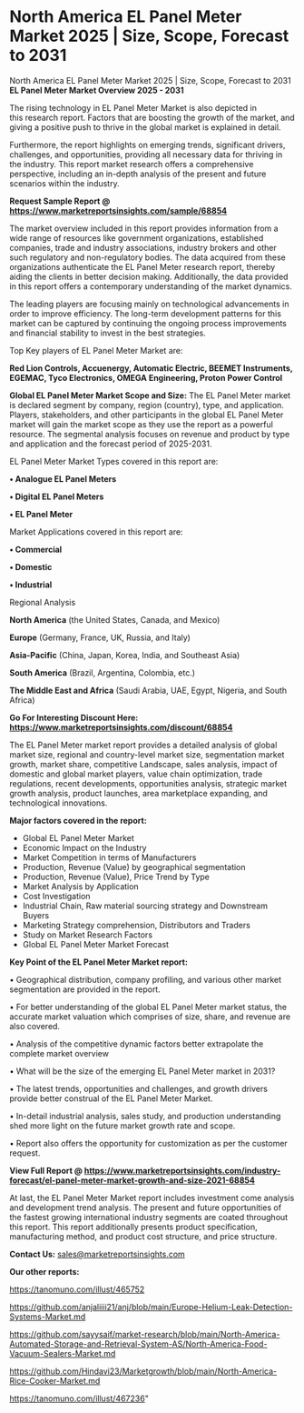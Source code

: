 # North America EL Panel Meter Market 2025 | Size, Scope, Forecast to 2031
North America EL Panel Meter Market 2025 | Size, Scope, Forecast to 2031
<Strong> EL Panel Meter Market Overview 2025 - 2031</strong>

The rising technology in EL Panel Meter Market is also depicted in this research report. Factors that are boosting the growth of the market, and giving a positive push to thrive in the global market is explained in detail.

Furthermore, the report highlights on emerging trends, significant drivers, challenges, and opportunities, providing all necessary data for thriving in the industry. This report market research offers a comprehensive perspective, including an in-depth analysis of the present and future scenarios within the industry.

<strong>Request Sample Report @ <a href=https://www.marketreportsinsights.com/sample/68854>https://www.marketreportsinsights.com/sample/68854</a></strong>

The market overview included in this report provides information from a wide range of resources like government organizations, established companies, trade and industry associations, industry brokers and other such regulatory and non-regulatory bodies. The data acquired from these organizations authenticate the EL Panel Meter research report, thereby aiding the clients in better decision making. Additionally, the data provided in this report offers a contemporary understanding of the market dynamics.

The leading players are focusing mainly on technological advancements in order to improve efficiency. The long-term development patterns for this market can be captured by continuing the ongoing process improvements and financial stability to invest in the best strategies.

Top Key players of EL Panel Meter Market are:

<strong>Red Lion Controls, Accuenergy, Automatic Electric, BEEMET Instruments, EGEMAC, Tyco Electronics, OMEGA Engineering, Proton Power Control</strong>

<strong><b>Global EL Panel Meter Market Scope and Size:</b></strong>
The EL Panel Meter market is declared segment by company, region (country), type, and application. Players, stakeholders, and other participants in the global EL Panel Meter market will gain the market scope as they use the report as a powerful resource. The segmental analysis focuses on revenue and product by type and application and the forecast period of 2025-2031.

EL Panel Meter Market Types covered in this report are:

<strong>• Analogue EL Panel Meters

• Digital EL Panel Meters

• EL Panel Meter</strong>

Market Applications covered in this report are:

<strong>• Commercial

• Domestic

• Industrial</strong> 

Regional Analysis

<strong>North America</strong> (the United States, Canada, and Mexico)

<strong>Europe</strong> (Germany, France, UK, Russia, and Italy)

<strong>Asia-Pacific</strong> (China, Japan, Korea, India, and Southeast Asia)

<strong>South America</strong> (Brazil, Argentina, Colombia, etc.)

<strong>The Middle East and Africa</strong> (Saudi Arabia, UAE, Egypt, Nigeria, and South Africa)

<strong>Go For Interesting Discount Here: <a href=https://www.marketreportsinsights.com/discount/68854>https://www.marketreportsinsights.com/discount/68854</a></strong>

The EL Panel Meter market report provides a detailed analysis of global market size, regional and country-level market size, segmentation market growth, market share, competitive Landscape, sales analysis, impact of domestic and global market players, value chain optimization, trade regulations, recent developments, opportunities analysis, strategic market growth analysis, product launches, area marketplace expanding, and technological innovations.

<strong><b>Major factors covered in the report:</b></strong>
<ul>
  <li>Global EL Panel Meter Market </li>
  <li>Economic Impact on the Industry</li>
  <li>Market Competition in terms of Manufacturers</li>
  <li>Production, Revenue (Value) by geographical segmentation</li>
  <li>Production, Revenue (Value), Price Trend by Type</li>
  <li>Market Analysis by Application</li>
  <li>Cost Investigation</li>
  <li>Industrial Chain, Raw material sourcing strategy and Downstream Buyers</li>
  <li>Marketing Strategy comprehension, Distributors and Traders</li>
  <li>Study on Market Research Factors</li>
  <li>Global EL Panel Meter Market Forecast</li>
</ul>

<strong><b>Key Point of the EL Panel Meter Market report:</b></strong>

• Geographical distribution, company profiling, and various other market segmentation are provided in the report.

• For better understanding of the global EL Panel Meter market status, the accurate market valuation which comprises of size, share, and revenue are also covered.

• Analysis of the competitive dynamic factors better extrapolate the complete market overview

• What will be the size of the emerging EL Panel Meter market in 2031?

• The latest trends, opportunities and challenges, and growth drivers provide better construal of the EL Panel Meter Market.

• In-detail industrial analysis, sales study, and production understanding shed more light on the future market growth rate and scope.

• Report also offers the opportunity for customization as per the customer request.

<strong><b>View Full Report @ <a href=https://www.marketreportsinsights.com/industry-forecast/el-panel-meter-market-growth-and-size-2021-68854>https://www.marketreportsinsights.com/industry-forecast/el-panel-meter-market-growth-and-size-2021-68854</a></b></strong>


At last, the EL Panel Meter Market report includes investment come analysis and development trend analysis. The present and future opportunities of the fastest growing international industry segments are coated throughout this report. This report additionally presents product specification, manufacturing method, and product cost structure, and price structure.

<strong>Contact Us:</strong>
sales@marketreportsinsights.com

<strong>Our other reports:</strong>

<a href=https://tanomuno.com/illust/465752>https://tanomuno.com/illust/465752</a>

<a href=https://github.com/anjaliiii21/anj/blob/main/Europe-Helium-Leak-Detection-Systems-Market.md>https://github.com/anjaliiii21/anj/blob/main/Europe-Helium-Leak-Detection-Systems-Market.md</a>

<a href=https://github.com/sayysaif/market-research/blob/main/North-America-Automated-Storage-and-Retrieval-System-AS/North-America-Food-Vacuum-Sealers-Market.md>https://github.com/sayysaif/market-research/blob/main/North-America-Automated-Storage-and-Retrieval-System-AS/North-America-Food-Vacuum-Sealers-Market.md</a>

<a href=https://github.com/Hindavi23/Marketgrowth/blob/main/North-America-Rice-Cooker-Market.md>https://github.com/Hindavi23/Marketgrowth/blob/main/North-America-Rice-Cooker-Market.md</a>

<a href=https://tanomuno.com/illust/467236>https://tanomuno.com/illust/467236</a>"

